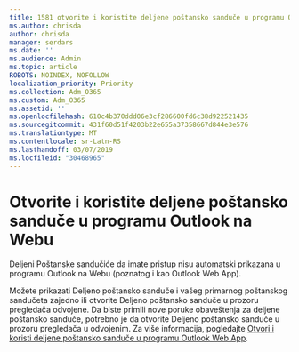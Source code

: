 ```yaml
---
title: 1581 otvorite i koristite deljene poštansko sanduče u programu Outlook na Webu
ms.author: chrisda
author: chrisda
manager: serdars
ms.date: ''
ms.audience: Admin
ms.topic: article
ROBOTS: NOINDEX, NOFOLLOW
localization_priority: Priority
ms.collection: Adm_O365
ms.custom: Adm_O365
ms.assetid: ''
ms.openlocfilehash: 610c4b370ddd06e3cf286600fd6c38d922521435
ms.sourcegitcommit: 431f60d51f4203b22e655a37358667d844e3e576
ms.translationtype: MT
ms.contentlocale: sr-Latn-RS
ms.lasthandoff: 03/07/2019
ms.locfileid: "30468965"
---
```

# <a name="open-and-use-a-shared-mailbox-in-outlook-on-the-web"></a>Otvorite i koristite deljene poštansko sanduče u programu Outlook na Webu

Deljeni Poštanske sandučiće da imate pristup nisu automatski prikazana u programu Outlook na Webu (poznatog i kao Outlook Web App).

Možete prikazati Deljeno poštansko sanduče i vašeg primarnog poštanskog sandučeta zajedno ili otvorite Deljeno poštansko sanduče u prozoru pregledača odvojene. Da biste primili nove poruke obaveštenja za deljene poštansko sanduče, potrebno je da otvorite Deljeno poštansko sanduče u prozoru pregledača u odvojenim. Za više informacija, pogledajte [Otvori i koristi deljene poštansko sanduče u programu Outlook Web App](https://support.office.com/article/BC127866-42BE-4DE7-92AE-1EF2F787FD5C).